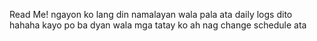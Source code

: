 Read Me!
ngayon ko lang din namalayan wala pala ata daily logs dito hahaha kayo po ba dyan
wala mga tatay ko ah nag change schedule ata
